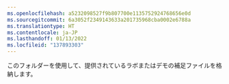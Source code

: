```yaml
---
ms.openlocfilehash: a5232098527f9b807700e1135752924768656e0d
ms.sourcegitcommit: 6a3052f2349143633a201735968cba0002e6788a
ms.translationtype: HT
ms.contentlocale: ja-JP
ms.lasthandoff: 01/13/2022
ms.locfileid: "137893303"
---
```

このフォルダーを使用して、提供されているラボまたはデモの補足ファイルを格納します。
